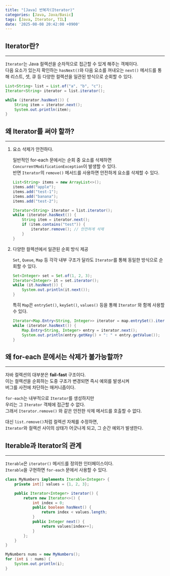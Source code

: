 ```yaml
---
title: "[Java] 반복자(Iterator)"
categories: [Java, Java/Basic]
tags: [Java, Iterator, TIL]
date: '2025-08-08 20:42:00 +0900'
---
```


## Iterator란?

---

`Iterator`는 Java 컬렉션을 순차적으로 접근할 수 있게 해주는 객체이다.   
다음 요소가 있는지 확인하는 `hasNext()`와 다음 요소를 꺼내오는 `next()` 메서드를 통해 리스트, 셋, 큐 등 다양한 컬렉션을 일관된 방식으로 순회할 수 있다.

```java
List<String> list = List.of("a", "b", "c");
Iterator<String> iterator = list.iterator();

while (iterator.hasNext()) {
    String item = iterator.next();
    System.out.println(item);
}
```

## 왜 Iterator를 써야 할까?

---

1. 요소 삭제가 안전하다.

    일반적인 for-each 문에서는 순회 중 요소를 삭제하면 `ConcurrentModificationException`이 발생할 수 있다.   
    반면 `Iterator`의 `remove()` 메서드를 사용하면 안전하게 요소를 삭제할 수 있다.

    ```java
    List<String> items = new ArrayList<>();
    items.add("apple");
    items.add("test-1");
    items.add("banana");
    items.add("test-2");

    Iterator<String> iterator = list.iterator();
    while (iterator.hasNext()) {
        String item = iterator.next();
        if (item.contains("test")) {
            iterator.remove(); // 안전하게 삭제
        }
    }
    ```

2. 다양한 컬렉션에서 일관된 순회 방식 제공

    `Set`, `Queue`, `Map` 등 각각 내부 구조가 달라도 `Iterator`를 통해 동일한 방식으로 순회할 수 있다.

    ```java
    Set<Integer> set = Set.of(1, 2, 3);
    Iterator<Integer> it = set.iterator();
    while (it.hasNext()) {
        System.out.println(it.next());
    }
    ```

    특히 `Map`은 `entrySet()`, `keySet()`, `values()` 등을 통해 `Iterator` 와 함께 사용할 수 있다.

    ```java
    Iterator<Map.Entry<String, Integer>> iterator = map.entrySet().iterator();
    while (iterator.hasNext()) {
        Map.Entry<String, Integer> entry = iterator.next();
        System.out.println(entry.getKey() + ": " + entry.getValue());
    }
    ```

## 왜 for-each 문에서는 삭제가 불가능할까?

---

자바 컬렉션의 대부분은 **fail-fast** 구조이다.   
이는 컬렉션을 순회하는 도중 구조가 변경되면 즉시 예외를 발생시켜   
버그를 사전에 차단하는 매커니즘이다.   

`for-each`는 내부적으로 `Iterator`를 생성하지만   
우리는 그 `Iterator` 객체에 접근할 수 없다.   
그래서 `Iterator.remove()` 와 같은 안전한 삭제 메서드를 호출할 수 없다.   

대신 `list.remove()`처럼 컬렉션 자체를 수정하면,   
`Iterator`와 컬렉션 사이의 상태가 어긋나게 되고, 그 순간 예외가 발생한다.

## Iterable과 Iterator의 관계

---

`Iterable`은 `iterator()` 메서드를 정의한 인터페이스이다.   
`Iterable`을 구현하면 `for-each` 문에서 사용할 수 있다.

```java
class MyNumbers implements Iterable<Integer> {
    private int[] values = {1, 2, 3};

    public Iterator<Integer> iterator() {
        return new Iterator<>() {
            int index = 0;
            public boolean hasNext() {
                return index < values.length;
            }
            public Integer next() {
                return values[index++];
            }
        };
    }
}

```

```java
MyNumbers nums = new MyNumbers();
for (int i : nums) {
    System.out.println(i);
}
```
